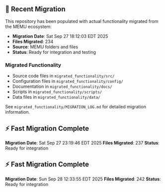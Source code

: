 
## 🔄 Recent Migration

This repository has been populated with actual functionality migrated from the MEMU ecosystem:

- **Migration Date**: Sat Sep 27 18:12:03 EDT 2025
- **Files Migrated**:      234
- **Source**: MEMU folders and files
- **Status**: Ready for integration and testing

### Migrated Functionality
- Source code files in `migrated_functionality/src/`
- Configuration files in `migrated_functionality/config/`
- Documentation in `migrated_functionality/docs/`
- Scripts in `migrated_functionality/scripts/`
- Data files in `migrated_functionality/data/`

See `migrated_functionality/MIGRATION_LOG.md` for detailed migration information.


## ⚡ Fast Migration Complete

**Migration Date**: Sat Sep 27 23:19:46 EDT 2025
**Files Migrated**:      237
**Status**: Ready for integration


## ⚡ Fast Migration Complete

**Migration Date**: Sun Sep 28 12:33:55 EDT 2025
**Files Migrated**:      242
**Status**: Ready for integration


